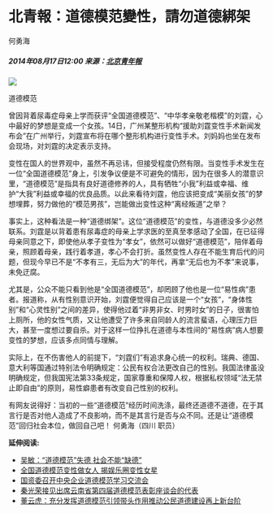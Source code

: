 # 北青報：道德模范變性，請勿道德綁架

何勇海

##### 2014年08月17日12:00    来源：[北京青年報](http://bjyouth.ynet.com/)

![](http://www.people.com.cn/mediafile/pic/20140817/4/849528980162811988.jpg)

道德模范

曾因背着尿毒症母亲上学而获评“全国道德模范”、“中华孝亲敬老楷模”的刘霆，心中最好的梦想是变成一个女孩。14日，广州某整形机构“援助刘霆变性手术新闻发布会”在广州举行，刘霆宣布将在哪个整形机构进行变性手术。刘妈妈也坐在发布会现场，对刘霆的决定表示支持。

变性在国人的世界观中，虽然不再忌讳，但接受程度仍然有限。当变性手术发生在一位“全国道德模范”身上，引发争议便是不可避免的情形，因为在很多人的潜意识里，“道德模范”是指具有良好道德修养的人，具有牺牲“小我”利益或幸福、维护“大我”利益或幸福的优良品质。以此来看待刘霆，他应该把变成“美丽女孩”的梦想埋葬，努力做他的“模范男孩”，岂能做出变性这种“离经叛道”之举？

事实上，这种看法是一种“道德绑架”。这位“道德模范”的变性，与道德没多少必然联系。刘霆是以背着患有尿毒症的母亲上学求医的至真至孝感动了全国，在已征得母亲同意之下，即使他从孝子变性为“孝女”，依然可以做好“道德模范”，陪伴着母亲，照顾着母亲，践行着孝道，孝心不会打折。虽然变性人存在不能生育后代的问题，但现今早已不是“不孝有三，无后为大”的年代，再拿“无后也为不孝”来说事，未免迂腐。

尤其是，公众不能只看到他是“全国道德模范”，却罔顾了他也是一位“易性病”患者。报道称，从有性别意识开始，刘霆便觉得自己应该是一个“女孩”，“身体性别”和“心灵性别”之间的差异，使得他过着“非男非女、时男时女”的日子，很害怕上厕所，他的女性气质，又让他遭受了许多来自同龄人的流言蜚语，心理压力巨大，甚至一度想过要自杀。对于这样一位挣扎在道德与本性间的“易性病”病人想要变性的梦想，应该多点同情与理解。

实际上，在不伤害他人的前提下，“刘霆们”有追求身心统一的权利。瑞典、德国、意大利等国通过特别法令明确规定：公民有权合法更改自己的性别。我国法律虽没明确规定，但我国宪法第33条规定，国家尊重和保障人权，根据私权领域“法无禁止即自由”的原则，易性癖患者有改变自己性别的权利。

有网友说得好：当初的一些“道德模范”经历时间洗涤，最终还道德不道德，在于其言行是否对他人造成了不良影响，而不是其言行是否与众不同。还是让“道德模范”回归社会本位，做回自己吧！ 何勇海（四川 职员）

**延伸阅读:**

- [吴敏：“道德模范”失德 社会不能“缺德”](http://opinion.people.com.cn/n/2014/0819/c159301-25493015.html)
- [全国道德模范变性做女人 揭娱乐圈变性女星](http://js.people.com.cn/n/2014/0815/c360313-21999682.html)
- [国资委召开中央企业道德模范学习交流会](http://ccnews.people.com.cn/n/2013/1226/c141677-23952527.html)
- [秦光荣接见出席云南省第四届道德模范表彰座谈会的代表](http://cpc.people.com.cn/n/2013/1129/c117005-23697762.html)
- [董云虎：充分发挥道德模范引领带头作用推动公民道德建设再上新台阶](http://cpc.people.com.cn/n/2013/0925/c64102-23034054.html)